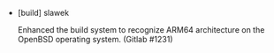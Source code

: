 * [build] slawek

    Enhanced the build system to recognize ARM64 architecture on the OpenBSD
    operating system.
    (Gitlab #1231)
